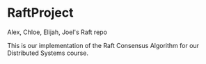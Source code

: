 # RaftProject
Alex, Chloe, Elijah, Joel's Raft repo

This is our implementation of the Raft Consensus Algorithm for our Distributed Systems course.
